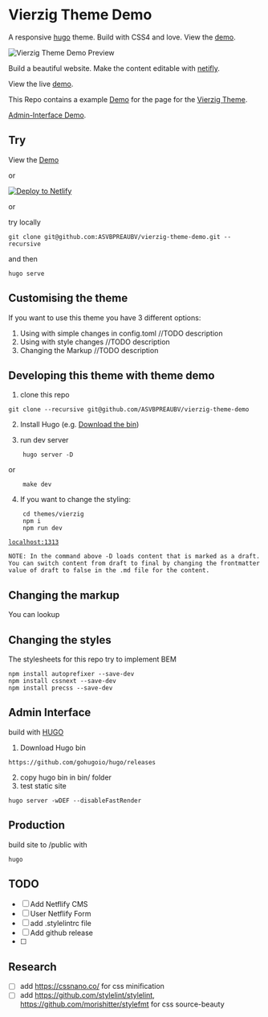 # Vierzig Theme Demo

A responsive [hugo](https://gohugo.io/) theme. Build with CSS4 and love. View the [demo](https://vierzig-theme-demo.netlify.com/).

![Vierzig Theme Demo Preview](https://raw.githubusercontent.com/ASVBPREAUBV/vierzig-theme-demo/master/resources/preview.png)


Build a beautiful website. Make the content editable with [netifly](https://www.netlify.com/).

View the live [demo](https://vierzig-theme-demo.netlify.com/).

This Repo contains a example [Demo](https://vierzig-theme-demo.netlify.com/) for the page for the [Vierzig Theme](https://github.com/ASVBPREAUBV/vierzig).

[Admin-Interface Demo](https://vierzig-theme-demo.netlify.com/admin).

## Try

View the [Demo](https://vierzig-theme-demo.netlify.com/)

or

[![Deploy to Netlify](https://www.netlify.com/img/deploy/button.svg)](https://app.netlify.com/start/deploy?https://github.com/ASVBPREAUBV/vierzig-theme-demo)

or

try locally

```
git clone git@github.com:ASVBPREAUBV/vierzig-theme-demo.git --recursive
````

and then 

```
hugo serve
```

## Customising the theme

If you want to use this theme you have 3 different options:

1. Using with simple changes in config.toml
	//TODO description
2. Using with style changes
	//TODO description
3. Changing the Markup
	//TODO description	

## Developing this theme with theme demo

1. clone this repo

`
git clone --recursive git@github.com/ASVBPREAUBV/vierzig-theme-demo
`

2. Install Hugo (e.g. [Download the bin](https://github.com/gohugoio/hugo/releases))

3. run dev server

```
    hugo server -D
```

or

```
    make dev
````

4. If you want to change the styling:
    
```
    cd themes/vierzig
    npm i
    npm run dev
```

[`localhost:1313`](http://localhost:1313/)

`NOTE: In the command above -D loads content that is marked as a draft. You can switch content from draft to final by changing the frontmatter value of draft to false in the .md file for the content.`

## Changing the markup

You can lookup 

## Changing the styles

The stylesheets for this repo try to implement BEM

```
npm install autoprefixer --save-dev
npm install cssnext --save-dev
npm install precss --save-dev
````

## Admin Interface

build with [HUGO](https://gohugo.io/)

1. Download Hugo bin
```
https://github.com/gohugoio/hugo/releases
```
2. copy hugo bin in bin/ folder
3. test static site
```
hugo server -wDEF --disableFastRender
```

## Production
build site to /public with
```
hugo 
```

## TODO

- [ ] Add Netflify CMS
- [ ] User Netflify Form
- [ ] add .stylelintrc file
- [ ] Add github release
- [ ]

## Research

- [ ] add https://cssnano.co/ for css minification
- [ ] add https://github.com/stylelint/stylelint, https://github.com/morishitter/stylefmt for css source-beauty
